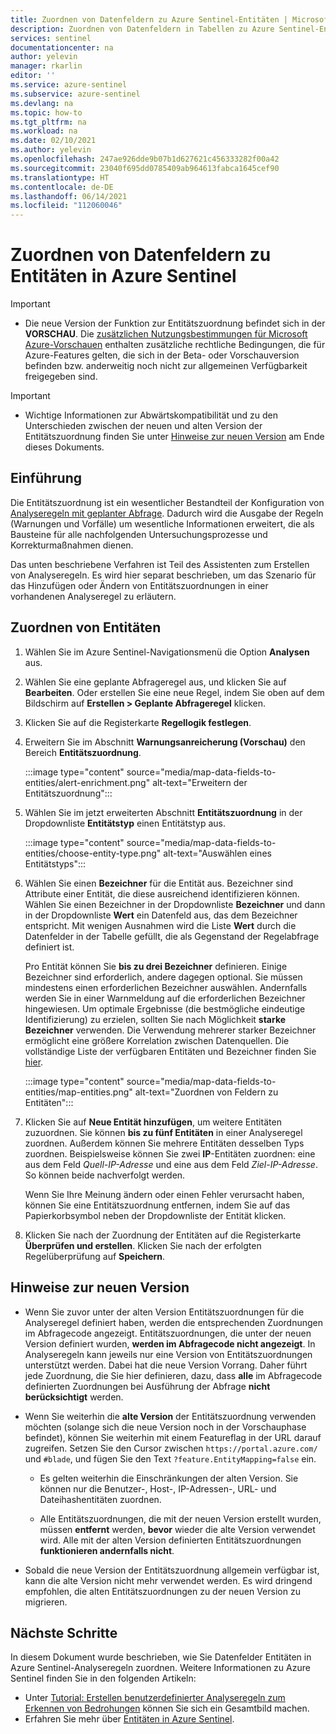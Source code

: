 ```yaml
---
title: Zuordnen von Datenfeldern zu Azure Sentinel-Entitäten | Microsoft-Dokumentation
description: Zuordnen von Datenfeldern in Tabellen zu Azure Sentinel-Entitäten in Analyseregeln, um bessere Informationen zu Vorfällen zu erhalten
services: sentinel
documentationcenter: na
author: yelevin
manager: rkarlin
editor: ''
ms.service: azure-sentinel
ms.subservice: azure-sentinel
ms.devlang: na
ms.topic: how-to
ms.tgt_pltfrm: na
ms.workload: na
ms.date: 02/10/2021
ms.author: yelevin
ms.openlocfilehash: 247ae926dde9b07b1d627621c456333282f00a42
ms.sourcegitcommit: 23040f695dd0785409ab964613fabca1645cef90
ms.translationtype: HT
ms.contentlocale: de-DE
ms.lasthandoff: 06/14/2021
ms.locfileid: "112060046"
---
```

# <a name="map-data-fields-to-entities-in-azure-sentinel"></a>Zuordnen von Datenfeldern zu Entitäten in Azure Sentinel 

> [!IMPORTANT]
>
> - Die neue Version der Funktion zur Entitätszuordnung befindet sich in der **VORSCHAU**. Die [zusätzlichen Nutzungsbestimmungen für Microsoft Azure-Vorschauen](https://azure.microsoft.com/support/legal/preview-supplemental-terms/) enthalten zusätzliche rechtliche Bedingungen, die für Azure-Features gelten, die sich in der Beta- oder Vorschauversion befinden bzw. anderweitig noch nicht zur allgemeinen Verfügbarkeit freigegeben sind.

> [!IMPORTANT]
>
> - Wichtige Informationen zur Abwärtskompatibilität und zu den Unterschieden zwischen der neuen und alten Version der Entitätszuordnung finden Sie unter [Hinweise zur neuen Version](#notes-on-the-new-version) am Ende dieses Dokuments.

## <a name="introduction"></a>Einführung

Die Entitätszuordnung ist ein wesentlicher Bestandteil der Konfiguration von [Analyseregeln mit geplanter Abfrage](tutorial-detect-threats-custom.md). Dadurch wird die Ausgabe der Regeln (Warnungen und Vorfälle) um wesentliche Informationen erweitert, die als Bausteine für alle nachfolgenden Untersuchungsprozesse und Korrekturmaßnahmen dienen.

Das unten beschriebene Verfahren ist Teil des Assistenten zum Erstellen von Analyseregeln. Es wird hier separat beschrieben, um das Szenario für das Hinzufügen oder Ändern von Entitätszuordnungen in einer vorhandenen Analyseregel zu erläutern.

## <a name="how-to-map-entities"></a>Zuordnen von Entitäten

1. Wählen Sie im Azure Sentinel-Navigationsmenü die Option **Analysen** aus.

1. Wählen Sie eine geplante Abfrageregel aus, und klicken Sie auf **Bearbeiten**. Oder erstellen Sie eine neue Regel, indem Sie oben auf dem Bildschirm auf **Erstellen > Geplante Abfrageregel** klicken.

1. Klicken Sie auf die Registerkarte **Regellogik festlegen**. 

1. Erweitern Sie im Abschnitt **Warnungsanreicherung (Vorschau)** den Bereich **Entitätszuordnung**.

    :::image type="content" source="media/map-data-fields-to-entities/alert-enrichment.png" alt-text="Erweitern der Entitätszuordnung":::

1. Wählen Sie im jetzt erweiterten Abschnitt **Entitätszuordnung** in der Dropdownliste **Entitätstyp** einen Entitätstyp aus.

    :::image type="content" source="media/map-data-fields-to-entities/choose-entity-type.png" alt-text="Auswählen eines Entitätstyps":::

1. Wählen Sie einen **Bezeichner** für die Entität aus. Bezeichner sind Attribute einer Entität, die diese ausreichend identifizieren können. Wählen Sie einen Bezeichner in der Dropdownliste **Bezeichner** und dann in der Dropdownliste **Wert** ein Datenfeld aus, das dem Bezeichner entspricht. Mit wenigen Ausnahmen wird die Liste **Wert** durch die Datenfelder in der Tabelle gefüllt, die als Gegenstand der Regelabfrage definiert ist.

    Pro Entität können Sie **bis zu drei Bezeichner** definieren. Einige Bezeichner sind erforderlich, andere dagegen optional. Sie müssen mindestens einen erforderlichen Bezeichner auswählen. Andernfalls werden Sie in einer Warnmeldung auf die erforderlichen Bezeichner hingewiesen. Um optimale Ergebnisse (die bestmögliche eindeutige Identifizierung) zu erzielen, sollten Sie nach Möglichkeit **starke Bezeichner** verwenden. Die Verwendung mehrerer starker Bezeichner ermöglicht eine größere Korrelation zwischen Datenquellen. Die vollständige Liste der verfügbaren Entitäten und Bezeichner finden Sie [hier](entities-reference.md).

    :::image type="content" source="media/map-data-fields-to-entities/map-entities.png" alt-text="Zuordnen von Feldern zu Entitäten":::

1. Klicken Sie auf **Neue Entität hinzufügen**, um weitere Entitäten zuzuordnen. Sie können **bis zu fünf Entitäten** in einer Analyseregel zuordnen. Außerdem können Sie mehrere Entitäten desselben Typs zuordnen. Beispielsweise können Sie zwei **IP**-Entitäten zuordnen: eine aus dem Feld *Quell-IP-Adresse* und eine aus dem Feld *Ziel-IP-Adresse*. So können beide nachverfolgt werden.

    Wenn Sie Ihre Meinung ändern oder einen Fehler verursacht haben, können Sie eine Entitätszuordnung entfernen, indem Sie auf das Papierkorbsymbol neben der Dropdownliste der Entität klicken.

1. Klicken Sie nach der Zuordnung der Entitäten auf die Registerkarte **Überprüfen und erstellen**. Klicken Sie nach der erfolgten Regelüberprüfung auf **Speichern**.

## <a name="notes-on-the-new-version"></a>Hinweise zur neuen Version

- Wenn Sie zuvor unter der alten Version Entitätszuordnungen für die Analyseregel definiert haben, werden die entsprechenden Zuordnungen im Abfragecode angezeigt. Entitätszuordnungen, die unter der neuen Version definiert wurden, **werden im Abfragecode nicht angezeigt**. In Analyseregeln kann jeweils nur eine Version von Entitätszuordnungen unterstützt werden. Dabei hat die neue Version Vorrang. Daher führt jede Zuordnung, die Sie hier definieren, dazu, dass **alle** im Abfragecode definierten Zuordnungen bei Ausführung der Abfrage **nicht berücksichtigt** werden. 

- Wenn Sie weiterhin die **alte Version** der Entitätszuordnung verwenden möchten (solange sich die neue Version noch in der Vorschauphase befindet), können Sie weiterhin mit einem Featureflag in der URL darauf zugreifen. Setzen Sie den Cursor zwischen `https://portal.azure.com/` und `#blade`, und fügen Sie den Text `?feature.EntityMapping=false` ein.

  - Es gelten weiterhin die Einschränkungen der alten Version. Sie können nur die Benutzer-, Host-, IP-Adressen-, URL- und Dateihashentitäten zuordnen.

  - Alle Entitätszuordnungen, die mit der neuen Version erstellt wurden, müssen **entfernt** werden, **bevor** wieder die alte Version verwendet wird. Alle mit der alten Version definierten Entitätszuordnungen **funktionieren andernfalls nicht**.

- Sobald die neue Version der Entitätszuordnung allgemein verfügbar ist, kann die alte Version nicht mehr verwendet werden. Es wird dringend empfohlen, die alten Entitätszuordnungen zu der neuen Version zu migrieren.


## <a name="next-steps"></a>Nächste Schritte

In diesem Dokument wurde beschrieben, wie Sie Datenfelder Entitäten in Azure Sentinel-Analyseregeln zuordnen. Weitere Informationen zu Azure Sentinel finden Sie in den folgenden Artikeln:
- Unter [Tutorial: Erstellen benutzerdefinierter Analyseregeln zum Erkennen von Bedrohungen](tutorial-detect-threats-custom.md) können Sie sich ein Gesamtbild machen.
- Erfahren Sie mehr über [Entitäten in Azure Sentinel](entities-in-azure-sentinel.md).
